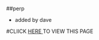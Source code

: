 ##perp
- added by dave


#CLIICK <a href="https://emex4gman.github.io/perp/" > HERE </a>  TO VIEW THIS PAGE 
